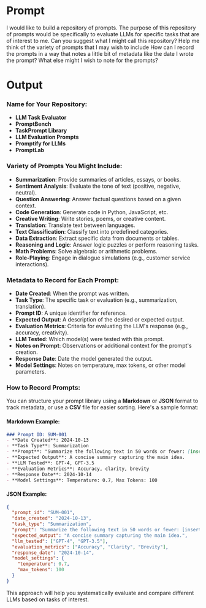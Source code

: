 # Prompt

I would like to build a repository of prompts.
The purpose of this repository of prompts would be specifically to evaluate LLMs for specific tasks that are of interest to me.
Can you suggest what I might call this repository?
Help me think of the variety of prompts that I may wish to include
How can I record the prompts in a way that notes a little bit of metadata like the date I wrote the prompt? What else might I wish to note for the prompts?

# Output

### Name for Your Repository:

- **LLM Task Evaluator**
- **PromptBench**
- **TaskPrompt Library**
- **LLM Evaluation Prompts**
- **Promptify for LLMs**
- **PromptLab**

### Variety of Prompts You Might Include:

- **Summarization**: Provide summaries of articles, essays, or books.
- **Sentiment Analysis**: Evaluate the tone of text (positive, negative, neutral).
- **Question Answering**: Answer factual questions based on a given context.
- **Code Generation**: Generate code in Python, JavaScript, etc.
- **Creative Writing**: Write stories, poems, or creative content.
- **Translation**: Translate text between languages.
- **Text Classification**: Classify text into predefined categories.
- **Data Extraction**: Extract specific data from documents or tables.
- **Reasoning and Logic**: Answer logic puzzles or perform reasoning tasks.
- **Math Problems**: Solve algebraic or arithmetic problems.
- **Role-Playing**: Engage in dialogue simulations (e.g., customer service interactions).

### Metadata to Record for Each Prompt:

- **Date Created**: When the prompt was written.
- **Task Type**: The specific task or evaluation (e.g., summarization, translation).
- **Prompt ID**: A unique identifier for reference.
- **Expected Output**: A description of the desired or expected output.
- **Evaluation Metrics**: Criteria for evaluating the LLM's response (e.g., accuracy, creativity).
- **LLM Tested**: Which model(s) were tested with this prompt.
- **Notes on Prompt**: Observations or additional context for the prompt's creation.
- **Response Date**: Date the model generated the output.
- **Model Settings**: Notes on temperature, max tokens, or other model parameters.

### How to Record Prompts:

You can structure your prompt library using a **Markdown** or **JSON** format to track metadata, or use a **CSV** file for easier sorting. Here's a sample format:

#### Markdown Example:

```markdown
### Prompt ID: SUM-001
- **Date Created**: 2024-10-13
- **Task Type**: Summarization
- **Prompt**: "Summarize the following text in 50 words or fewer: [insert text]."
- **Expected Output**: A concise summary capturing the main idea.
- **LLM Tested**: GPT-4, GPT-3.5
- **Evaluation Metrics**: Accuracy, clarity, brevity
- **Response Date**: 2024-10-14
- **Model Settings**: Temperature: 0.7, Max Tokens: 100
```

#### JSON Example:

```json
{
  "prompt_id": "SUM-001",
  "date_created": "2024-10-13",
  "task_type": "Summarization",
  "prompt": "Summarize the following text in 50 words or fewer: [insert text].",
  "expected_output": "A concise summary capturing the main idea.",
  "llm_tested": ["GPT-4", "GPT-3.5"],
  "evaluation_metrics": ["Accuracy", "Clarity", "Brevity"],
  "response_date": "2024-10-14",
  "model_settings": {
    "temperature": 0.7,
    "max_tokens": 100
  }
}
```

This approach will help you systematically evaluate and compare different LLMs based on tasks of interest.
